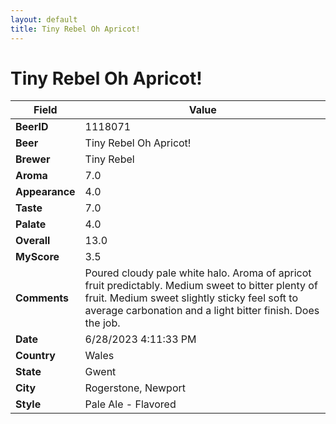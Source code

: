 ```yaml
---
layout: default
title: Tiny Rebel Oh Apricot!
---
```


# Tiny Rebel Oh Apricot!

| Field         | Value     |
|---------------|-----------|
| **BeerID** | 1118071 |
| **Beer** | Tiny Rebel Oh Apricot! |
| **Brewer** | Tiny Rebel |
| **Aroma** | 7.0 |
| **Appearance** | 4.0 |
| **Taste** | 7.0 |
| **Palate** | 4.0 |
| **Overall** | 13.0 |
| **MyScore** | 3.5 |
| **Comments** | Poured cloudy pale white halo. Aroma of apricot fruit predictably. Medium sweet to bitter plenty of fruit. Medium sweet slightly sticky feel soft to average carbonation and a light bitter finish. Does the job.  |
| **Date** | 6/28/2023 4:11:33 PM |
| **Country** | Wales |
| **State** | Gwent |
| **City** | Rogerstone, Newport |
| **Style** | Pale Ale - Flavored |
